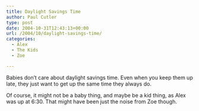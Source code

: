 ```yaml
---
title: Daylight Savings Time
author: Paul Cutler
type: post
date: 2004-10-31T12:43:13+00:00
url: /2004/10/daylight-savings-time/
categories:
  - Alex
  - The Kids
  - Zoe

---
```

Babies don&#8217;t care about daylight savings time. Even when you keep them up late, they just want to get up the same time they always do.

Of course, it might not be a baby thing, and maybe be a kid thing, as Alex was up at 6:30. That might have been just the noise from Zoe though.